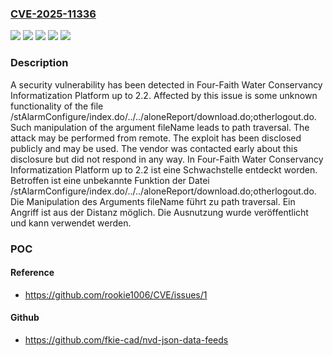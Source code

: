 ### [CVE-2025-11336](https://cve.mitre.org/cgi-bin/cvename.cgi?name=CVE-2025-11336)
![](https://img.shields.io/static/v1?label=Product&message=Water%20Conservancy%20Informatization%20Platform&color=blue)
![](https://img.shields.io/static/v1?label=Version&message=2.0%20&color=brightgreen)
![](https://img.shields.io/static/v1?label=Version&message=2.1%20&color=brightgreen)
![](https://img.shields.io/static/v1?label=Version&message=2.2%20&color=brightgreen)
![](https://img.shields.io/static/v1?label=Vulnerability&message=Path%20Traversal&color=brightgreen)

### Description

A security vulnerability has been detected in Four-Faith Water Conservancy Informatization Platform up to 2.2. Affected by this issue is some unknown functionality of the file /stAlarmConfigure/index.do/../../aloneReport/download.do;otherlogout.do. Such manipulation of the argument fileName leads to path traversal. The attack may be performed from remote. The exploit has been disclosed publicly and may be used. The vendor was contacted early about this disclosure but did not respond in any way.
In Four-Faith Water Conservancy Informatization Platform up to 2.2 ist eine Schwachstelle entdeckt worden. Betroffen ist eine unbekannte Funktion der Datei /stAlarmConfigure/index.do/../../aloneReport/download.do;otherlogout.do. Die Manipulation des Arguments fileName führt zu path traversal. Ein Angriff ist aus der Distanz möglich. Die Ausnutzung wurde veröffentlicht und kann verwendet werden.

### POC

#### Reference
- https://github.com/rookie1006/CVE/issues/1

#### Github
- https://github.com/fkie-cad/nvd-json-data-feeds

